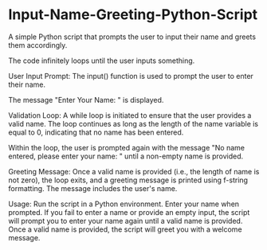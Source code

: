 # Input-Name-Greeting-Python-Script
A simple Python script that prompts the user to input their name and greets them accordingly.

The code infinitely loops until the user inputs something.

User Input Prompt:
The input() function is used to prompt the user to enter their name.

The message "Enter Your Name: " is displayed.

Validation Loop:
A while loop is initiated to ensure that the user provides a valid name. The loop continues as long as the length of the name variable is equal to 0, indicating that no name has been entered.

Within the loop, the user is prompted again with the message "No name entered, please enter your name: " until a non-empty name is provided.

Greeting Message:
Once a valid name is provided (i.e., the length of name is not zero), the loop exits, and a greeting message is printed using f-string formatting.
The message includes the user's name.

Usage:
Run the script in a Python environment.
Enter your name when prompted.
If you fail to enter a name or provide an empty input, the script will prompt you to enter your name again until a valid name is provided.
Once a valid name is provided, the script will greet you with a welcome message.

